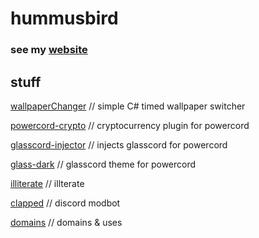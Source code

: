 # hummusbird

### see my [website](https://hummusbird.co.uk)


## stuff

[wallpaperChanger](https://github.com/hummusbird/wallpaperChanger) // simple C# timed wallpaper switcher

[powercord-crypto](https://github.com/hummusbird/powercord-crypto) // cryptocurrency plugin for powercord

[glasscord-injector](https://github.com/hummusbird/glasscord-injector) // injects glasscord for powercord

[glass-dark](https://github.com/hummusbird/glass-dark) // glasscord theme for powercord

[illiterate](https://github.com/hummusbird/illiterate) // illterate

[clapped](https://github.com/hummusbird/clapped) // discord modbot

[domains](https://github.com/hummusbird/domains) // domains & uses
